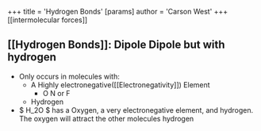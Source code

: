 +++
 title = 'Hydrogen Bonds'
[params]
	author = 'Carson West'
+++
[[intermolecular forces]]
## [[Hydrogen Bonds]]: Dipole Dipole but with hydrogen
- Only occurs in molecules with:
	- A Highly electronegative([[Electronegativity]]) Element
		- O N or F
	- Hydrogen
-  $ H_2O $  has a Oxygen, a very electronegative element, and hydrogen. The oxygen will attract the other molecules hydrogen